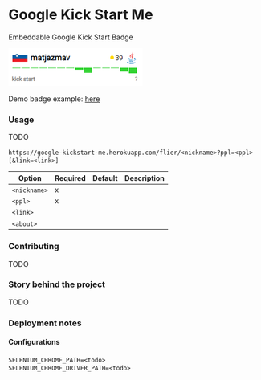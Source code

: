 # Google Kick Start Me
Embeddable Google Kick Start Badge

![badge](demo.png "Badge Example")

Demo badge example: [here](https://google-kickstart-me.herokuapp.com/flier/matjazmav?ppl=JAVA&link=https://www.linkedin.com/in/matjazmav/)

### Usage
TODO

```
https://google-kickstart-me.herokuapp.com/flier/<nickname>?ppl=<ppl>[&link=<link>]
```

|Option      |Required|Default|Description|
|------------|--------|-------|-----------|
|`<nickname>`| x      |       |           |
|`<ppl>`     | x      |       |           |
|`<link>`    |        |       |           |
|`<about>`   |        |       |           |


### Contributing
TODO

### Story behind the project
TODO

### Deployment notes

#### Configurations
```
SELENIUM_CHROME_PATH=<todo>
SELENIUM_CHROME_DRIVER_PATH=<todo>
```
